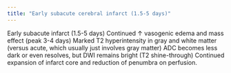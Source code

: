 ```yaml
---
title: "Early subacute cerebral infarct (1.5-5 days)"
---
```

Early subacute infarct (1.5-5 days)
Continued &#8593; vasogenic edema and mass effect (peak 3-4 days)
Marked T2 hyperintensity in gray and white matter (versus acute, which usually just involves gray matter)
ADC becomes less dark or even resolves, but DWI remains bright (T2 shine-through)
Continued expansion of infarct core and reduction of penumbra on perfusion.

